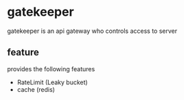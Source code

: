 # gatekeeper
gatekeeper is an api gateway who controls access to server

## feature
provides the following features

- RateLimit (Leaky bucket) 
- cache (redis)


